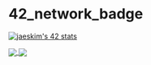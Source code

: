 # 42_network_badge

[![jaeskim's 42 stats](https://badge42.herokuapp.com/api/stats/oouazize?privacyEmail=true)](https://github.com/JaeSeoKim/badge42)

<a href="https://github.com/oouazize?tab=repositories">
  <img align="center" src="https://github-readme-stats.vercel.app/api/top-langs/?username=oouazize&theme=dark"/>
</a>
<a href="https://github.com/oouazize?tab=repositories">
 <img align="center" src="https://github-readme-stats.vercel.app/api?username=oouazize&line_height=40&show_icons=true&theme=dark">
</a>
